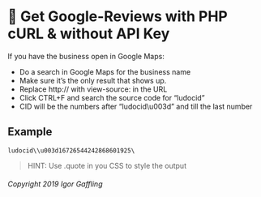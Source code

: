 💬 Get Google-Reviews with PHP cURL & without API Key
=====================================================

If you have the business open in Google Maps:
- Do a search in Google Maps for the business name
- Make sure it’s the only result that shows up.
- Replace http:// with view-source: in the URL
- Click CTRL+F and search the source code for “ludocid”
- CID will be the numbers after “ludocid\\u003d” and till the last number

Example
-------
```TXT
ludocid\\u003d16726544242868601925\
```

> HINT: Use .quote in you CSS to style the output

###### Copyright 2019 Igor Gaffling
